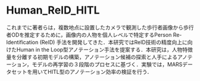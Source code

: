 # Human_ReID_HITL

これまでに著者らは，複数地点に設置したカメラで観測した歩行者画像から歩行者ODを推定するために，画像内の人物を個人レベルで特定するPerson Re-Identification (ReID) 手法を開発してきた．本研究ではReID技術の精度向上に向けたHuman in the Loop型アノテーション手法を提案する．本研究は，人物特徴量を分離する初期モデルの構築，アノテーション候補の探索と人手によるアノテーション，モデルの再学習の３段階のプロセスに基づく．実験では，MARSデータセットを用いてHITL型のアノテーション効率の検証を行う．
